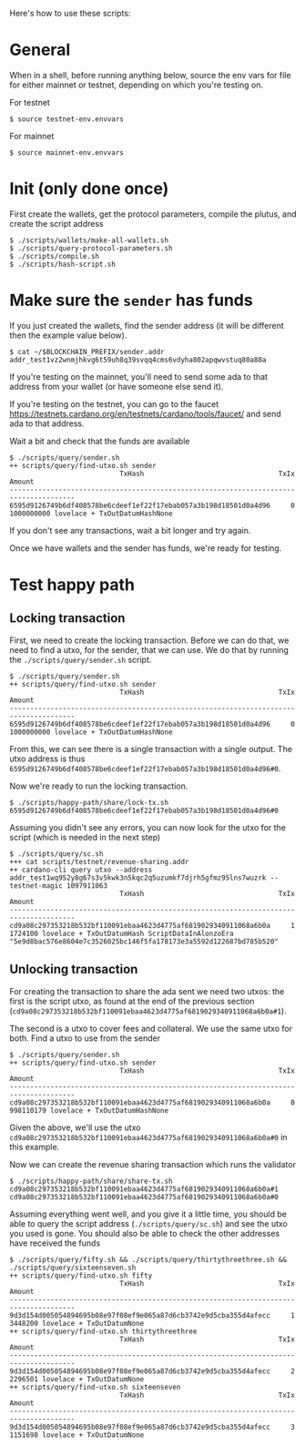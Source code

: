 Here's how to use these scripts:

# General

When in a shell, before running anything below, source the env vars for file for either mainnet or testnet, depending on which you're testing on.

For testnet

```
$ source testnet-env.envvars
```

For mainnet

```
$ source mainnet-env.envvars
```

# Init (only done once)

First create the wallets, get the protocol parameters, compile the plutus, and create the script address

```
$ ./scripts/wallets/make-all-wallets.sh
$ ./scripts/query-protocol-parameters.sh
$ ./scripts/compile.sh
$ ./scripts/hash-script.sh
```

# Make sure the `sender` has funds

If you just created the wallets, find the sender address (it will be different then the example value below).

```
$ cat ~/$BLOCKCHAIN_PREFIX/sender.addr
addr_test1vz2wnmjhkvg6t59uh8q39svqq4cms6vdyha802apqwvstuq80a88a
```

If you're testing on the mainnet, you'll need to send some ada to that address from your wallet (or have someone else send it).

If you're testing on the testnet, you can go to the faucet <https://testnets.cardano.org/en/testnets/cardano/tools/faucet/> and send ada to that address.

Wait a bit and check that the funds are available

```
$ ./scripts/query/sender.sh
++ scripts/query/find-utxo.sh sender
                           TxHash                                 TxIx        Amount
--------------------------------------------------------------------------------------
6595d9126749b6df408578be6cdeef1ef22f17ebab057a3b198d18501d0a4d96     0        1000000000 lovelace + TxOutDatumHashNone
```

If you don't see any transactions, wait a bit longer and try again.

Once we have wallets and the sender has funds, we're ready for testing.

# Test happy path

## Locking transaction

First, we need to create the locking transaction. Before we can do that, we need to find a utxo, for the sender, that we can use.
We do that by running the `./scripts/query/sender.sh` script.

```
$ ./scripts/query/sender.sh
++ scripts/query/find-utxo.sh sender
                           TxHash                                 TxIx        Amount
--------------------------------------------------------------------------------------
6595d9126749b6df408578be6cdeef1ef22f17ebab057a3b198d18501d0a4d96     0        1000000000 lovelace + TxOutDatumHashNone
```

From this, we can see there is a single transaction with a single output. The utxo address is thus `6595d9126749b6df408578be6cdeef1ef22f17ebab057a3b198d18501d0a4d96#0`.

Now we're ready to run the locking transaction.

```
$ ./scripts/happy-path/share/lock-tx.sh 6595d9126749b6df408578be6cdeef1ef22f17ebab057a3b198d18501d0a4d96#0
```

Assuming you didn't see any errors, you can now look for the utxo for the script (which is needed in the next step)

```
$ ./scripts/query/sc.sh
+++ cat scripts/testnet/revenue-sharing.addr
++ cardano-cli query utxo --address addr_test1wq952y8g67s3v5kwk3n5kqc2q5uzumkf7djrh5gfmz95lns7wuzrk --testnet-magic 1097911063
                           TxHash                                 TxIx        Amount
--------------------------------------------------------------------------------------
cd9a08c297353218b532bf110091ebaa4623d4775af6819029340911068a6b0a     1        1724100 lovelace + TxOutDatumHash ScriptDataInAlonzoEra "5e9d8bac576e8604e7c3526025bc146f5fa178173e3a5592d122687bd785b520"
```

## Unlocking transaction

For creating the transaction to share the ada sent we need two utxos: the first is the script utxo, as found at the end of the previous section (`cd9a08c297353218b532bf110091ebaa4623d4775af6819029340911068a6b0a#1`).

The second is a utxo to cover fees and collateral. We use the same utxo for both. Find a utxo to use from the sender

```
$ ./scripts/query/sender.sh
++ scripts/query/find-utxo.sh sender
                           TxHash                                 TxIx        Amount
--------------------------------------------------------------------------------------
cd9a08c297353218b532bf110091ebaa4623d4775af6819029340911068a6b0a     0        998110179 lovelace + TxOutDatumHashNone
```

Given the above, we'll use the utxo `cd9a08c297353218b532bf110091ebaa4623d4775af6819029340911068a6b0a#0` in this example.

Now we can create the revenue sharing transaction which runs the validator

```
$ ./scripts/happy-path/share/share-tx.sh cd9a08c297353218b532bf110091ebaa4623d4775af6819029340911068a6b0a#1 cd9a08c297353218b532bf110091ebaa4623d4775af6819029340911068a6b0a#0
```

Assuming everything went well, and you give it a little time, you should be able to query the script address (`./scripts/query/sc.sh`) and see the utxo you used is gone. You should also be able to check the other addresses have received the funds

```
$ ./scripts/query/fifty.sh && ./scripts/query/thirtythreethree.sh && ./scripts/query/sixteenseven.sh
++ scripts/query/find-utxo.sh fifty
                           TxHash                                 TxIx        Amount
--------------------------------------------------------------------------------------
9d3d154d005054894695b08e97f08ef9e065a87d6cb3742e9d5cba355d4afecc     1        3448200 lovelace + TxOutDatumNone
++ scripts/query/find-utxo.sh thirtythreethree
                           TxHash                                 TxIx        Amount
--------------------------------------------------------------------------------------
9d3d154d005054894695b08e97f08ef9e065a87d6cb3742e9d5cba355d4afecc     2        2296501 lovelace + TxOutDatumNone
++ scripts/query/find-utxo.sh sixteenseven
                           TxHash                                 TxIx        Amount
--------------------------------------------------------------------------------------
9d3d154d005054894695b08e97f08ef9e065a87d6cb3742e9d5cba355d4afecc     3        1151698 lovelace + TxOutDatumNone
```
